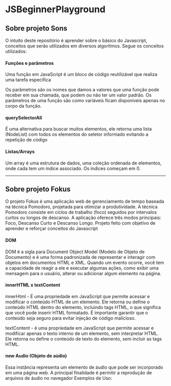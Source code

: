 # JSBeginnerPlayground

<h2>Sobre projeto Sons</h2>

O intuito deste repositório é aprender sobre o básico do Javascript, conceitos que serão utilizados em diversos algoritmos. Segue os conceitos utilizados:

<h4>Funções e parâmetros</h4>
Uma função em JavaScript é um bloco de código reutilizável que realiza uma tarefa específica

Os parâmetros são os nomes que damos a valores que uma função pode receber em sua chamada, que podem ou não ter um valor padrão. Os parâmetros de uma função são como variáveis ficam disponíveis apenas no corpo da função.

<h4>querySelectorAll</h4>

É uma alternativa para buscar muitos elementos, ele retorna uma lista (NodeList) com todos os elementos do seletor informado evitando a repetição de código

<h4>Listas/Arrays</h4>

Um array é uma estrutura de dados, uma coleção ordenada de elementos, onde cada tem um índice associado. Os índices começam em 0.

----

<h2>Sobre projeto Fokus</h2>

O projeto Fokus é uma aplicação web de gerenciamento de tempo baseada na técnica Pomodoro, projetada para otimizar a produtividade. A técnica Pomodoro consiste em ciclos de trabalho (foco) seguidos por intervalos curtos ou longos de descanso. A aplicação oferece três modos principais: Foco, Descanso Curto e Descanso Longo. Projeto feito com objetivo de aprender e reforçar conceitos do Javascript

<h4>DOM</h4>

DOM é a sigla para Document Object Model (Modelo de Objeto de Documento) e é uma forma padronizada de representar e interagir com objetos em documentos HTML e XML. Quando um evento ocorre, você tem a capacidade de reagir a ele e executar algumas ações, como exibir uma mensagem para o usuário, alterar ou adicionar algum elemento na página.

<h4>innerHTML x textContent</h4>

innerHtml -  É uma propriedade em JavaScript que permite acessar e modificar o conteúdo HTML de um elemento. Ele retorna ou define o conteúdo HTML dentro do elemento, incluindo tags HTML, o que significa que você pode inserir HTML formatado. É importante garantir que o conteúdo seja seguro para evitar injeção de código malicioso.

textContent - é uma propriedade em JavaScript que permite acessar e modificar apenas o texto interno de um elemento, sem interpretar HTML.
Ele retorna ou define o conteúdo de texto do elemento, sem incluir as tags HTML.

<h4>new Audio (Objeto de aúdio)</h4>

Essa instância representa um elemento de áudio que pode ser incorporado em uma página web. A principal finalidade é permitir a reprodução de arquivos de áudio no navegador
Exemplos de Uso: